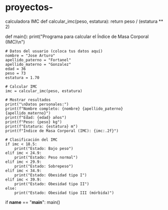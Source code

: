 # proyectos-
calculadora IMC
def calcular_imc(peso, estatura):
    return peso / (estatura ** 2)

def main():
    print("Programa para calcular el Índice de Masa Corporal (IMC)\n")

    # Datos del usuario (coloca tus datos aquí)
    nombre = "Jose Arturo"
    apellido_paterno = "Fortanel"
    apellido_materno = "Gonzalez"
    edad = 36
    peso = 73
    estatura = 1.70

    # Calcular IMC
    imc = calcular_imc(peso, estatura)

    # Mostrar resultados
    print("\nDatos personales:")
    print(f"Nombre completo: {nombre} {apellido_paterno} {apellido_materno}")
    print(f"Edad: {edad} años")
    print(f"Peso: {peso} kg")
    print(f"Estatura: {estatura} m")
    print(f"Índice de Masa Corporal (IMC): {imc:.2f}")

    # Clasificación del IMC
    if imc < 18.5:
        print("Estado: Bajo peso")
    elif imc < 24.9:
        print("Estado: Peso normal")
    elif imc < 29.9:
        print("Estado: Sobrepeso")
    elif imc < 34.9:
        print("Estado: Obesidad tipo I")
    elif imc < 39.9:
        print("Estado: Obesidad tipo II")
    else:
        print("Estado: Obesidad tipo III (mórbida)")

if __name__ == "__main__":
    main()
